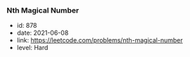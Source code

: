 ### Nth Magical Number

* id: 878
* date: 2021-06-08
* link: https://leetcode.com/problems/nth-magical-number
* level: Hard
